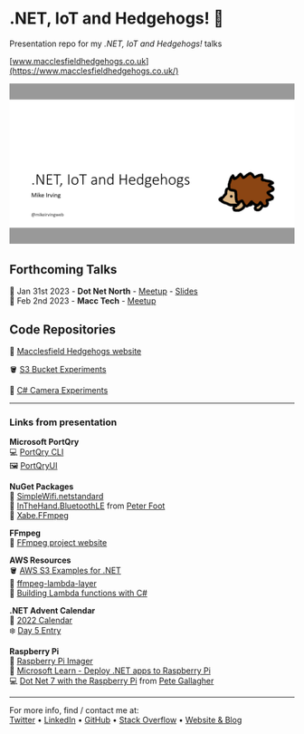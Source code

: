 # .NET, IoT and Hedgehogs! 🦔
Presentation repo for my _.NET, IoT and Hedgehogs!_ talks

[www.macclesfieldhedgehogs.co.uk](https://www.macclesfieldhedgehogs.co.uk/)

![.NET, Iot and Hedgehogs!](dotnet-iot-and-hedgehogs.png)

## Forthcoming Talks
📅 Jan 31st 2023 - **Dot Net North** - [Meetup](https://www.meetup.com/dotnetnorth/events/290851422/) - [Slides](https://github.com/mikeirvingweb/dotnetconf22-windows/raw/main/presentation/2022-11-22-Mike-Irving-Windows.pptx)  
📅 Feb 2nd 2023 - **Macc Tech** - [Meetup](https://www.meetup.com/macctech/events/288873927/)  

## Code Repositories

🦔 [Macclesfield Hedgehogs website](https://github.com/mikeirvingweb/macclesfield-hedgehogs)  

🪣 [S3 Bucket Experiments](https://github.com/mikeirvingweb/S3BucketExperiments)  

🎥 [C# Camera Experiments](https://github.com/mikeirvingweb/CameraExperiments)  

---

### Links from presentation

**Microsoft PortQry**  
💻 [PortQry CLI](https://www.microsoft.com/en-us/download/details.aspx?id=17148)  
🖼️ [PortQryUI](https://www.microsoft.com/en-us/download/details.aspx?id=24009)  

**NuGet Packages**   
📶 [SimpleWifi.netstandard](https://www.nuget.org/packages/SimpleWifi.netstandard/)  
🔵 [InTheHand.BluetoothLE](https://www.nuget.org/packages/InTheHand.BluetoothLE) from [Peter Foot](twitter.com/PeterFoot)  
📼 [Xabe.FFmpeg](https://www.nuget.org/packages/Xabe.FFmpeg)  

**FFmpeg**  
📼 [FFmpeg project website](https://ffmpeg.org/)

**AWS Resources**  
🪣 [AWS S3 Examples for .NET](https://github.com/awsdocs/aws-doc-sdk-examples/tree/main/dotnetv3/S3)  
📼 [ffmpeg-lambda-layer](https://serverlessrepo.aws.amazon.com/applications/us-east-1/145266761615/ffmpeg-lambda-layer)  
🧩 [Building Lambda functions with C#](https://docs.aws.amazon.com/lambda/latest/dg/lambda-csharp.html)

**.NET Advent Calendar**  
🎄 [2022 Calendar](https://dotnet.christmas/2022)  
❄️ [Day 5 Entry](https://dotnet.christmas/2022/5)  

**Raspberry Pi**  
🍓 [Raspberry Pi Imager](https://www.raspberrypi.com/software/)  
📔 [Microsoft Learn - Deploy .NET apps to Raspberry Pi](https://learn.microsoft.com/en-us/dotnet/iot/deployment)  
💻 [Dot Net 7 with the Raspberry Pi](https://github.com/pjgpetecodes/dotnet7pi) from [Pete Gallagher](twitter.com/pete_codes)  

---
For more info, find / contact me at:  
[Twitter](https://twitter.com/mikeirvingweb) • [LinkedIn](https://www.linkedin.com/in/mikeirving) • [GitHub](https://github.com/mikeirvingweb) • [Stack Overflow](https://stackoverflow.com/users/482901/mike-irving) • [Website & Blog](https://www.mike-irving.co.uk/)
